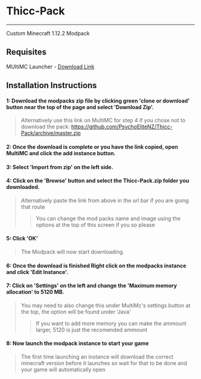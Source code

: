 # Thicc-Pack #

- - - - 

Custom Minecraft 1.12.2 Modpack
## Requisites
MUltiMC Launcher - [Download Link](https://multimc.org/#Download)

## Installation Instructions
#### 1: Download the modpacks zip file by clicking green 'clone or download' button near the top of the page and select 'Download Zip'.
> Alternatively use this link on MultiMC for step 4 if you chose not to download the pack: https://github.com/PsychoEliteNZ/Thicc-Pack/archive/master.zip

#### 2: Once the download is complete or you have the link copied, open MultiMC and click the add instance button.

#### 3: Select 'Import from zip' on the left side.

#### 4: Click on the 'Browse' button and select the Thicc-Pack.zip folder you downloaded.
> Alternatively paste the link from above in the url bar if you are going that route
>> You can change the mod packs name and image using the options at the top of this screen if you so please

#### 5: Click 'OK'
> The Modpack will now start downloading.

#### 6: Once the download is finished Right click on the modpacks instance and click 'Edit Instance'.

#### 7: Click on 'Settings' on the left and change the 'Maximum memory allocation' to 5120 MB.
> You may need to also change this under MultiMc's settings button at the top, the option will be found under 'Java'
>>If you want to add more memory you can make the ammount larger, 5120 is just the recomended ammount

#### 8: Now launch the modpack instance to start your game
> The first time launching an instance will download the correct minecraft version before it launches so wait for that to be done and your game will automatically open
